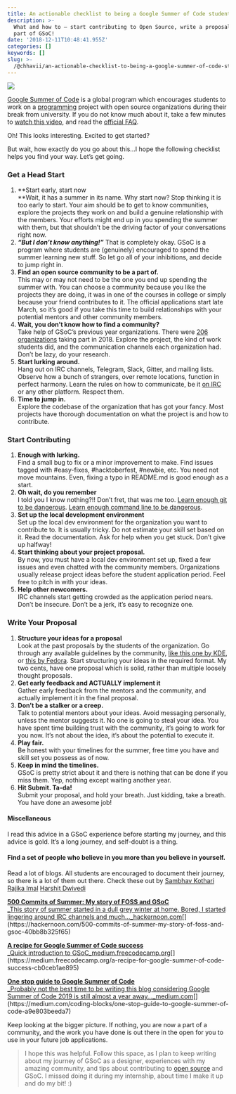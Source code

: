 ```yaml
---
title: An actionable checklist to being a Google Summer of Code student
description: >-
  What and how to — start contributing to Open Source, write a proposal and be
  part of GSoC!
date: '2018-12-11T10:48:41.955Z'
categories: []
keywords: []
slug: >-
  /@chhavii/an-actionable-checklist-to-being-a-google-summer-of-code-student-47ca97e521f3
---
```


![](https://cdn-images-1.medium.com/max/800/0*GXeaiRPePMjHuuHZ)

[Google Summer of Code](https://summerofcode.withgoogle.com/archive/) is a global program which encourages students to work on a [programming](https://hackernoon.com/tagged/programming) project with open source organizations during their break from university. If you do not know much about it, take a few minutes to [watch this video](https://www.youtube.com/watch?v=QVnN34YGz8s), and read the [official FAQ](https://developers.google.com/open-source/gsoc/faq).

Oh! This looks interesting. Excited to get started?

But wait, how exactly do you go about this…I hope the following checklist helps you find your way. Let’s get going.

### Get a Head Start

1.  **Start early, start now  
    **Wait, it has a summer in its name. Why start now? Stop thinking it is too early to start. Your aim should be to get to know communities, explore the projects they work on and build a genuine relationship with the members. Your efforts might end up in you spending the summer with them, but that shouldn’t be the driving factor of your conversations right now.
2.  **_“But I don’t know anything!”_** That is completely okay. GSoC is a program where students are (genuinely) encouraged to spend the summer learning new stuff. So let go all of your inhibitions, and decide to jump right in.
3.  **Find an open source community to be a part of.**  
    This may or may not need to be the one you end up spending the summer with. You can choose a community because you like the projects they are doing, it was in one of the courses in college or simply because your friend contributes to it. The official applications start late March, so it’s good if you take this time to build relationships with your potential mentors and other community members.
4.  **Wait, you don’t know how to find a community?**  
    Take help of GSoC’s previous year organizations. There were [206 organizations](https://summerofcode.withgoogle.com/archive/2018/organizations/) taking part in 2018. Explore the project, the kind of work students did, and the communication channels each organization had. Don’t be lazy, do your research.
5.  **Start lurking around.**  
    Hang out on IRC channels, Telegram, Slack, Gitter, and mailing lists. Observe how a bunch of strangers, over remote locations, function in perfect harmony. Learn the rules on how to communicate, be it [on IRC](http://www.ircbeginner.com/ircinfo/etiquette.html) or any other platform. Respect them.
6.  **Time to jump in.**  
    Explore the codebase of the organization that has got your fancy. Most projects have thorough documentation on what the project is and how to contribute.

### Start Contributing

1.  **Enough with lurking.**  
    Find a small bug to fix or a minor improvement to make. Find issues tagged with #easy-fixes, #hacktoberfest, #newbie, etc. You need not move mountains. Even, fixing a typo in README.md is good enough as a start.
2.  **Oh wait, do you remember**   
    I told you I know nothing?!! Don’t fret, that was me too. [Learn enough git to be dangerous](https://www.learnenough.com/git-tutorial). [Learn enough command line to be dangerous](https://www.learnenough.com/command-line-tutorial).
3.  **Set up the local development environment**  
    Set up the local dev environment for the organization you want to contribute to. It is usually tricky. Do not estimate your skill set based on it. Read the documentation. Ask for help when you get stuck. Don’t give up halfway!
4.  **Start thinking about your project proposal.**  
    By now, you must have a local dev environment set up, fixed a few issues and even chatted with the community members. Organizations usually release project ideas before the student application period. Feel free to pitch in with your ideas.
5.  **Help other newcomers.**  
    IRC channels start getting crowded as the application period nears. Don’t be insecure. Don’t be a jerk, it’s easy to recognize one.

### Write Your Proposal

1.  **Structure your ideas for a proposal**  
    Look at the past proposals by the students of the organization. Go through any available guidelines by the community, [like this one by KDE](http://teom.org/blog/kde/how-to-write-a-kick-ass-proposal-for-google-summer-of-code/), or [this by Fedora](https://docs.fedoraproject.org/en-US/mentored-projects/gsoc/2018/application/). Start structuring your ideas in the required format. My two cents, have one proposal which is solid, rather than multiple loosely thought proposals.
2.  **Get early feedback and ACTUALLY implement it**  
    Gather early feedback from the mentors and the community, and actually implement it in the final proposal.
3.  **Don’t be a stalker or a creep.**  
    Talk to potential mentors about your ideas. Avoid messaging personally, unless the mentor suggests it. No one is going to steal your idea. You have spent time building trust with the community, it’s going to work for you now. It’s not about the idea, it’s about the potential to execute it.
4.  **Play fair.**   
    Be honest with your timelines for the summer, free time you have and skill set you possess as of now.
5.  **Keep in mind the timelines.**   
    GSoC is pretty strict about it and there is nothing that can be done if you miss them. Yep, nothing except waiting another year.
6.  **Hit Submit. Ta-da!**  
    Submit your proposal, and hold your breath. Just kidding, take a breath. You have done an awesome job!

#### Miscellaneous

I read this advice in a GSoC experience before starting my journey, and this advice is gold. It’s a long journey, and self-doubt is a thing.

#### Find a set of people who believe in you more than you believe in yourself.

Read a lot of blogs. All students are encouraged to document their journey, so there is a lot of them out there. Check these out by [Sambhav Kothari](https://medium.com/u/501aa4930ba) [Rajika Imal](https://medium.com/u/528e15e0a560) [Harshit Dwivedi](https://medium.com/u/e478da964ee)

[**500 Commits of Summer: My story of FOSS and GSoC**  
_This story of summer started in a dull grey winter at home. Bored, I started lingering around IRC channels and much…_hackernoon.com](https://hackernoon.com/500-commits-of-summer-my-story-of-foss-and-gsoc-40bb8b325f65 "https://hackernoon.com/500-commits-of-summer-my-story-of-foss-and-gsoc-40bb8b325f65")[](https://hackernoon.com/500-commits-of-summer-my-story-of-foss-and-gsoc-40bb8b325f65)

[**A recipe for Google Summer of Code success**  
_Quick introduction to GSoC_medium.freecodecamp.org](https://medium.freecodecamp.org/a-recipe-for-google-summer-of-code-success-cb0ceb1ae895 "https://medium.freecodecamp.org/a-recipe-for-google-summer-of-code-success-cb0ceb1ae895")[](https://medium.freecodecamp.org/a-recipe-for-google-summer-of-code-success-cb0ceb1ae895)

[**One stop guide to Google Summer of Code**  
_Probably not the best time to be writing this blog considering Google Summer of Code 2019 is still almost a year away…_medium.com](https://medium.com/coding-blocks/one-stop-guide-to-google-summer-of-code-a9e803beeda7 "https://medium.com/coding-blocks/one-stop-guide-to-google-summer-of-code-a9e803beeda7")[](https://medium.com/coding-blocks/one-stop-guide-to-google-summer-of-code-a9e803beeda7)

Keep looking at the bigger picture. If nothing, you are now a part of a community, and the work you have done is out there in the open for you to use in your future job applications.

> I hope this was helpful. Follow this space, as I plan to keep writing about my journey of GSoC as a designer, experiences with my amazing community, and tips about contributing to [open source](https://hackernoon.com/tagged/open-source) and GSoC. I missed doing it during my internship, about time I make it up and do my bit! :)